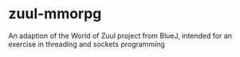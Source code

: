 # zuul-mmorpg
An adaption of the World of Zuul project from BlueJ, intended for an exercise in threading and sockets programming
